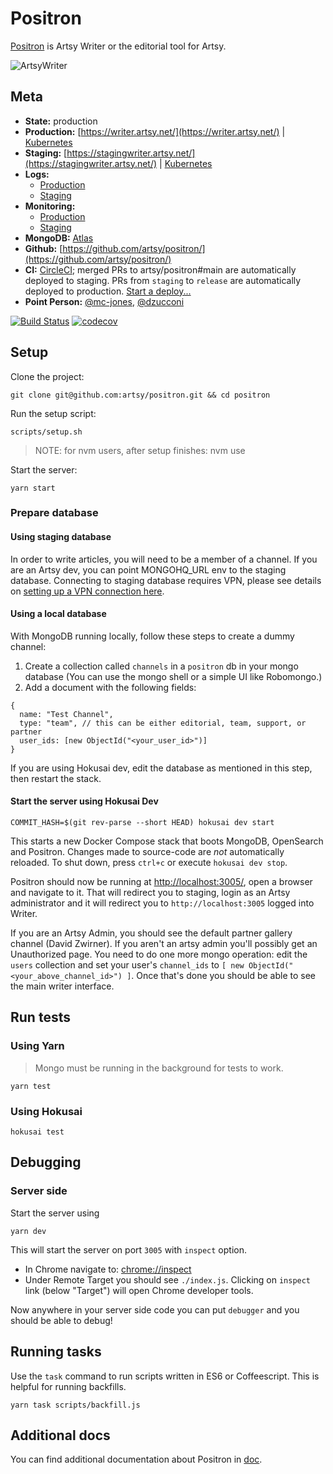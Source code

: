 # Positron

[Positron](https://github.com/artsy/positron) is Artsy Writer or the editorial tool for Artsy.

![ArtsyWriter](/doc/images/ArtsyWriter.png)

## Meta

- **State:** production
- **Production:** [https://writer.artsy.net/](https://writer.artsy.net/) | [Kubernetes](https://kubernetes.prd.artsy.systems/#!/deployment/default/positron-web?namespace=default)
- **Staging:** [https://stagingwriter.artsy.net/](https://stagingwriter.artsy.net/) | [Kubernetes](https://kubernetes.stg.artsy.systems/#!/deployment/default/positron-web?namespace=default)
- **Logs:**
  - [Production](https://papertrailapp.com/groups/3675843/events?q=host%3Apositron-web)
  - [Staging](https://papertrailapp.com/groups/3674473/events?q=host%3Apositron-web)
- **Monitoring:**
  - [Production](https://app.datadoghq.com/apm/service/positron/express.request?end=1545136847351&env=production&paused=false&start=1545133247351)
  - [Staging](https://app.datadoghq.com/apm/service/positron/express.request?end=1545136799180&env=staging&paused=false&start=1545133199180)
- **MongoDB:** [Atlas](https://cloud.mongodb.com/v2/5be44a7aff7a254a8327cd3a#clusters)
- **Github:** [https://github.com/artsy/positron/](https://github.com/artsy/positron/)
- **CI:** [CircleCI](https://circleci.com/gh/artsy/positron); merged PRs to artsy/positron#main are automatically deployed to staging. PRs from `staging` to `release` are automatically deployed to production. [Start a deploy...](https://github.com/artsy/positron/compare/release...staging?expand=1)
- **Point Person:** [@mc-jones](https://github.com/mc-jones), [@dzucconi](https://github.com/dzucconi)

[![Build Status](https://circleci.com/gh/artsy/positron/tree/main.svg?style=svg)](https://circleci.com/gh/artsy/positron/tree/main) [![codecov](https://codecov.io/gh/artsy/positron/branch/main/graph/badge.svg)](https://codecov.io/gh/artsy/positron)

## Setup

Clone the project:

```
git clone git@github.com:artsy/positron.git && cd positron
```

Run the setup script:

```
scripts/setup.sh
```

> NOTE: for nvm users, after setup finishes: nvm use

Start the server:

```
yarn start
```

### Prepare database

#### Using staging database

In order to write articles, you will need to be a member of a channel. If you are an Artsy dev, you can point MONGOHQ_URL env to the staging database. Connecting to staging database requires VPN, please see details on [setting up a VPN connection here](https://github.com/artsy/infrastructure/blob/master/README.md#vpn).

#### Using a local database

With MongoDB running locally, follow these steps to create a dummy channel:

1. Create a collection called `channels` in a `positron` db in your mongo database (You can use the mongo shell or a simple UI like Robomongo.)
2. Add a document with the following fields:

```
{
  name: "Test Channel",
  type: "team", // this can be either editorial, team, support, or partner
  user_ids: [new ObjectId("<your_user_id>")]
}
```

If you are using Hokusai dev, edit the database as mentioned in this step, then restart the stack.

#### Start the server using Hokusai Dev

`COMMIT_HASH=$(git rev-parse --short HEAD) hokusai dev start`

This starts a new Docker Compose stack that boots MongoDB, OpenSearch and Positron. Changes made to source-code are _not_ automatically reloaded. To shut down, press `ctrl+c` or execute `hokusai dev stop`.

Positron should now be running at [http://localhost:3005/](http://localhost:3005/), open a browser and navigate to it. That will redirect you to staging, login as an Artsy administrator and it will redirect you to `http://localhost:3005` logged into Writer.

If you are an Artsy Admin, you should see the default partner gallery channel (David Zwirner). If you aren't an artsy admin you'll possibly get an Unauthorized page. You need to do one more mongo operation: edit the `users` collection and set your user's `channel_ids` to `[ new ObjectId("<your_above_channel_id>") ]`. Once that's done you should be able to see the main writer interface.

## Run tests

### Using Yarn

> Mongo must be running in the background for tests to work.

```
yarn test
```

### Using Hokusai

```
hokusai test
```

## Debugging

### Server side

Start the server using

```
yarn dev
```

This will start the server on port `3005` with `inspect` option.

- In Chrome navigate to: [chrome://inspect](chrome://inspect)
- Under Remote Target you should see `./index.js`. Clicking on `inspect` link (below "Target") will open Chrome developer tools.

Now anywhere in your server side code you can put `debugger` and you should be able to debug!

## Running tasks

Use the `task` command to run scripts written in ES6 or Coffeescript. This is helpful for running backfills.

```
yarn task scripts/backfill.js
```

## Additional docs

You can find additional documentation about Positron in [doc](/doc).
